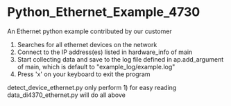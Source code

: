 # Python_Ethernet_Example_4730
An Ethernet python example contributed by our customer

1) Searches for all ethernet devices on the network
2) Connect to the IP address(es) listed in hardware_info of main
3) Start collecting data and save to the log file defined in ap.add_argument of main, which is default to "example_log/example.log"
4) Press 'x' on your keyboard to exit the program

detect_device_ethernet.py only perform 1) for easy reading
data_di4370_ethernet.py will do all above

